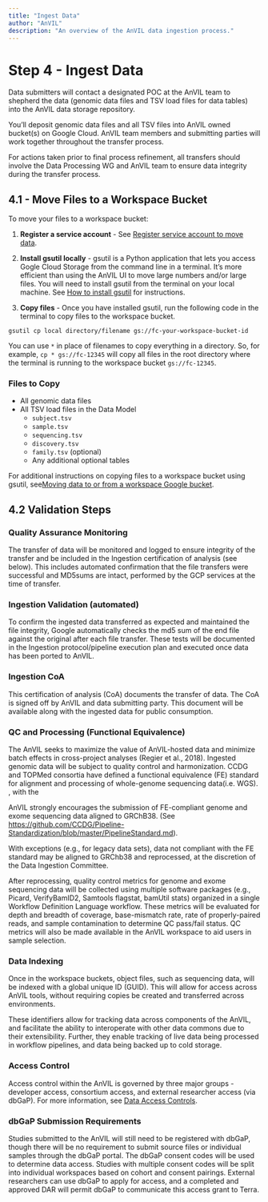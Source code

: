 ```yaml
---
title: "Ingest Data"
author: "AnVIL"
description: "An overview of the AnVIL data ingestion process."
---
```


# Step 4 - Ingest Data

Data submitters will contact a designated POC at the AnVIL team to shepherd the data (genomic data files and TSV load files for data tables) into the AnVIL data storage repository.

You’ll deposit genomic data files and all TSV files into AnVIL owned bucket(s) on Google Cloud. AnVIL team members and submitting parties will work together throughout the transfer process.

For actions taken prior to final process refinement, all transfers should involve the Data Processing WG and AnVIL team to ensure data integrity during the transfer process.

## 4.1 - Move Files to a Workspace Bucket

To move your files to a workspace bucket:

1.  **Register a service account** - See [Register service account to move data](https://github.com/broadinstitute/firecloud-tools/tree/master/scripts/register_service_account).

2. **Install gsutil locally**  -  gsutil is a Python application that lets you access Gogle Cloud Storage from the command line in a terminal. It’s more efficient than using the AnVIL UI to move large numbers and/or large files. You will need to install gsutil from the terminal on your local machine. See [How to install gsutil](https://cloud.google.com/sdk/docs/install) for instructions.

3. **Copy files** - Once you have installed gsutil, run the following code in the terminal to copy files to the workspace bucket.

`gsutil cp local directory/filename gs://fc-your-workspace-bucket-id`

You can use `*` in place of filenames to copy everything in a directory. So, for example, `cp * gs://fc-12345` will copy all files in the root directory where the terminal is running to the workspace bucket `gs://fc-12345`.

### Files to Copy
- All genomic data files
- All TSV load files in the Data Model
  - `subject.tsv`
  - `sample.tsv`
  - `sequencing.tsv`
  - `discovery.tsv`
  - `family.tsv` (optional)
  - Any additional optional tables

For additional instructions on copying files to a workspace bucket using gsutil, see[Moving data to or from a  workspace Google bucket](https://support.terra.bio/hc/en-us/articles/360024056512-Moving-data-to-from-a-workspace-or-external-Google-bucket-).

## 4.2 Validation Steps

### Quality Assurance Monitoring
The transfer of data will be monitored and logged to ensure integrity of the transfer and be included in the Ingestion certification of analysis (see below).  This includes automated confirmation that the file transfers were successful and MD5sums are intact, performed by the GCP services at the time of transfer.

### Ingestion Validation (automated)
To confirm the ingested data transferred as expected and maintained the file integrity, Google automatically checks the md5 sum of the end file against the original after each file transfer.  These tests will be documented in the Ingestion protocol/pipeline execution plan and executed once data has been ported to AnVIL.

### Ingestion CoA
This certification of analysis (CoA) documents the transfer of data. The CoA is signed off by AnVIL and data submitting party. This document will be available along with the ingested data for public consumption.

### QC and Processing (Functional Equivalence)
The AnVIL seeks to maximize the value of AnVIL-hosted data and minimize batch effects in cross-project analyses (Regier et al., 2018). Ingested genomic data will be subject to quality control and harmonization.  CCDG and TOPMed consortia have defined a functional equivalence (FE) standard for alignment and processing of whole-genome sequencing data(i.e.  WGS). , with the

AnVIL strongly encourages the submission of FE-compliant genome and exome sequencing data aligned to GRChB38. (See <https://github.com/CCDG/Pipeline-Standardization/blob/master/PipelineStandard.md>).

With exceptions (e.g., for legacy data sets), data not compliant with the FE standard may be aligned to GRChb38 and reprocessed, at the discretion of the Data Ingestion Committee.

After reprocessing, quality control metrics for genome and exome sequencing data will be collected using multiple software packages (e.g., Picard, VerifyBamID2, Samtools flagstat, bamUtil stats) organized in a single Workflow Definition Language workflow. These metrics will be evaluated for depth and breadth of coverage, base-mismatch rate, rate of properly-paired reads, and sample contamination to determine QC pass/fail status. QC metrics will also be made available in the AnVIL workspace to aid users in sample selection.

### Data Indexing
Once in the workspace buckets, object files, such as sequencing data, will be indexed with a global unique ID (GUID). This will allow for access across AnVIL tools, without requiring copies be created and transferred across environments.

These identifiers allow for tracking data across components of the AnVIL, and facilitate the ability to interoperate with other data commons due to their extensibility. Further, they enable tracking of live data being processed in workflow pipelines, and data being backed up to cold storage.

### Access Control
Access control within the AnVIL is governed by three major groups - developer access, consortium access, and external researcher access (via dbGaP). For more information, see [Data Access Controls](/learn/accessing-data/data-access-controls).

### dbGaP Submission Requirements
Studies submitted to the AnVIL will still need to be registered with dbGaP, though there will be no requirement to submit source files or individual samples through the dbGaP portal. The dbGaP consent codes will be used to determine data access. Studies with multiple consent codes will be split into individual workspaces based on cohort and consent pairings. External researchers can use dbGaP to apply for access, and a completed and approved DAR will permit dbGaP to communicate this access grant to Terra.


